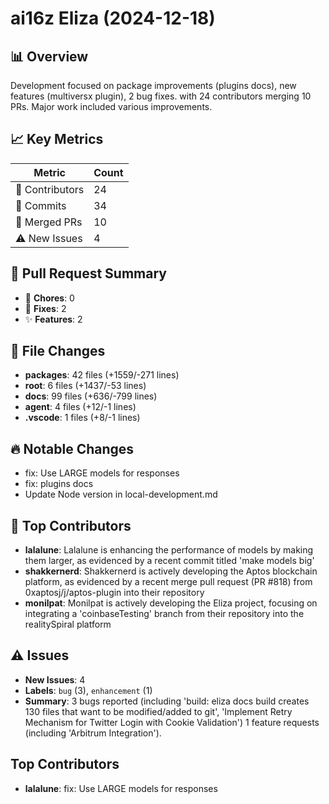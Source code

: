 # ai16z Eliza (2024-12-18)
    
## 📊 Overview
Development focused on package improvements (plugins docs), new features (multiversx plugin), 2 bug fixes. with 24 contributors merging 10 PRs. Major work included various improvements.

## 📈 Key Metrics
| Metric | Count |
|---------|--------|
| 👥 Contributors | 24 |
| 📝 Commits | 34 |
| 🔄 Merged PRs | 10 |
| ⚠️ New Issues | 4 |

## 🔄 Pull Request Summary
- 🧹 **Chores**: 0
- 🐛 **Fixes**: 2
- ✨ **Features**: 2

## 📁 File Changes
- **packages**: 42 files (+1559/-271 lines)
- **root**: 6 files (+1437/-53 lines)
- **docs**: 99 files (+636/-799 lines)
- **agent**: 4 files (+12/-1 lines)
- **.vscode**: 1 files (+8/-1 lines)

## 🔥 Notable Changes
- fix: Use LARGE models for responses
- fix: plugins docs
- Update Node version in local-development.md

## 👥 Top Contributors
- **lalalune**: Lalalune is enhancing the performance of models by making them larger, as evidenced by a recent commit titled 'make models big'
- **shakkernerd**: Shakkernerd is actively developing the Aptos blockchain platform, as evidenced by a recent merge pull request (PR #818) from 0xaptosj/j/aptos-plugin into their repository
- **monilpat**: Monilpat is actively developing the Eliza project, focusing on integrating a 'coinbaseTesting' branch from their repository into the realitySpiral platform

## ⚠️ Issues
- **New Issues**: 4
- **Labels**: `bug` (3), `enhancement` (1)
- **Summary**: 3 bugs reported (including 'build:  eliza docs build creates 130 files that want to be modified/added to git', 'Implement Retry Mechanism for Twitter Login with Cookie Validation') 1 feature requests (including 'Arbitrum Integration').

## Top Contributors
- **lalalune**: fix: Use LARGE models for responses